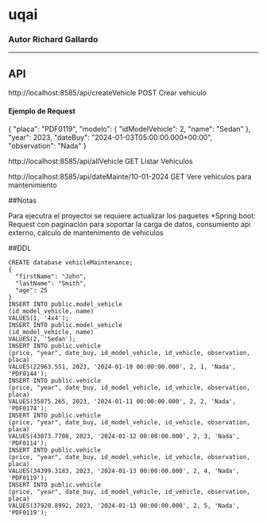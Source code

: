 # uqai
### Autor Richard Gallardo
---
## API
http://localhost:8585/api/createVehicle POST  Crear vehiculo

#### Ejemplo de Request
{
    "placa": "PDF0119",
    "modelo": {
        "idModelVehicle": 2,
        "name": "Sedan"
    },
    "year": 2023,
    "dateBuy": "2024-01-03T05:00:00.000+00:00",
    "observation": "Nada"
}

http://localhost:8585/api/allVehicle GET  Listar Vehiculos

http://localhost:8585/api/dateMainte/10-01-2024  GET  Vere vehiculos para mantenimiento

##Notas 

Para ejecutra el proyectoi se requiere actualizar los paquetes
*Spring boot: Request con paginación para soportar la carga de datos, consumiento api externo, calculo de mantenimento de vehiculos

##DDL

```
CREATE database vehicleMaintenance; 
{
  "firstName": "John",
  "lastName": "Smith",
  "age": 25
}
INSERT INTO public.model_vehicle
(id_model_vehicle, name)
VALUES(1, '4x4');
INSERT INTO public.model_vehicle
(id_model_vehicle, name)
VALUES(2, 'Sedan');
INSERT INTO public.vehicle
(price, "year", date_buy, id_model_vehicle, id_vehicle, observation, placa)
VALUES(22963.551, 2023, '2024-01-10 00:00:00.000', 2, 1, 'Nada', 'PDF0144');
INSERT INTO public.vehicle
(price, "year", date_buy, id_model_vehicle, id_vehicle, observation, placa)
VALUES(35875.265, 2023, '2024-01-11 00:00:00.000', 2, 2, 'Nada', 'PDF0174');
INSERT INTO public.vehicle
(price, "year", date_buy, id_model_vehicle, id_vehicle, observation, placa)
VALUES(43073.7708, 2023, '2024-01-12 00:00:00.000', 2, 3, 'Nada', 'PDF0114');
INSERT INTO public.vehicle
(price, "year", date_buy, id_model_vehicle, id_vehicle, observation, placa)
VALUES(34399.3183, 2023, '2024-01-13 00:00:00.000', 2, 4, 'Nada', 'PDF0119');
INSERT INTO public.vehicle
(price, "year", date_buy, id_model_vehicle, id_vehicle, observation, placa)
VALUES(37920.8992, 2023, '2024-01-13 00:00:00.000', 2, 5, 'Nada', 'PDF0119');


